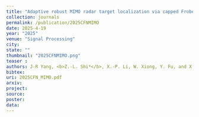 ```yaml
---
title: "Adaptive robust MIMO radar target localization via capped Frobenius norm"
collection: journals
permalink: /publication/2025CFNMIMO
date: 2025-4-19
year: "2025"
venue: "Signal Processing"
city: 
state: ""
thumbnail: "2025CFNMIMO.png"
teaser : 
authors: J-R Yang, <b>Z.-L. Shi*</b>, X.-P. Li, W. Xiong, Y. Fu, and X. Liang
bibtex: 
uri: 2025CFN_MIMO.pdf
arxiv: 
project: 
source: 
poster: 
data:
---
```

